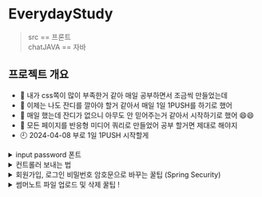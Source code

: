 # EverydayStudy
> src == 프론트 <br>
> chatJAVA == 자바

## 프로젝트 개요
- 👋 내가 css쪽이 많이 부족한거 같아 매일 공부하면서 조금씩 만들었는데 
- 👀 이제는 나도 잔디를 깔아야 할거 같아서 매일 1일 1PUSH를 하기로 했어
- 🌱 매일 했는데 잔디가 없으니 아무도 안 믿어주는거 같아서 시작하기로 했어 😄😄
- 🐣 모든 페이지를 반응형 미디어 쿼리로 만들었어 공부 할거면 제대로 해야지
- 🕘 2024-04-08 부로 1일 1PUSH 시작할게


<details>
<summary>
  input password 폰트
</summary>
   <br>
  input type password를 사용하다보면 숨겨진 패스워드 표시(●)가 안 보이는 경우가 있다. <br>
  이런 문제가 발생하는 이유는 폰트가 (●)문자를 지원하지 않아서이다. <br>
  이 경우는 현재 사용중인 폰트가 해당 문자를 지원하지 않아서 발생하는 것으로 input type이 password인것의 font-family를 변경하면 해결된다. <br>

  input[type=password]{font-family:"굴림";}  <br>
  위와 같은 코드를 사용하면 input type=password 폰트만 굴림으로 바뀌는데 이렇게 변경하면 오류가 해결된다.
</details>

<details>
<summary>
  컨트롤러 보내는 법
</summary>
	
## 컨트롤러
DispatcherServlet을 생성한 후 url의 요청을 받아서 DispatcherServlet에서 처리한다. <br>
RequestMapping으로 설정할 것들을 Web에 들어가서 밑에 처럼 추가해준다

```
<!-- ===DispatcherServlet 생성===(Controller, ViewResolver, hanlderMapping) -->
<servlet>
  <!-- 이 서블릿 이름대로 (서블릿이름)-servlet.xml 파일을 DispatcherServlet으로 삼음 -->
  <servlet-name>dispatcher</servlet-name>
  <servlet-class>org.springframework.web.servlet.DispatcherServlet</servlet-class>
  <!-- contextLoader가 아래 위치의 설정 파일을 읽어서 이 파일을 DispatcherServlet으로 만든다. -->
  <init-param>
    <param-name>contextConfigLocation</param-name>
    <param-value>/WEB-INF/config/dispatcher-servlet.xml</param-value>
  </init-param>
</servlet>

<servlet-name>dispatcher</servlet-name>
  <url-pattern>*.do</url-pattern>
  <url-pattern>*.te</url-pattern>
  <url-pattern>*.ml</url-pattern>
  <url-pattern>*.di</url-pattern>
</servlet-mapping>   
```

## 서블릿
view의 경로, 확장자를 정해주는 부분 : DispatcherServlet이 이 경로를 따라서 컨트롤러가 날린 뷰의 이름에 해당하는 뷰가 있는지 찾아봄. <br>
 model에 대한 패키지명을 추가해주어야 한다 추가하지 않으면 못 찾는다
 
```
<!-- ViewResolver 생성 -->
<bean class="org.springframework.web.servlet.view.InternalResourceViewResolver">
  <property name="prefix" value="/WEB-INF/views/"/>
  <property name="suffix" value=".jsp"/>
</bean>

<!-- model에 대한 패키지명을 추가해준다 -->
<context:component-scan base-package="com.matcha.mvc" />
```
</details>

<details>
<summary>
  회원가입, 로그인 비밀번호 암호문으로 바꾸는 꿀팁 (Spring Security)
</summary>
  
  ## Spring Security는 Spring 기반의 애플리케이션의 보안(인증과 권한, 인가 등)을 담당하는 스프링 하위 프레임워크이다.
  - 인증(Authentication): 해당 사용자가 본인이 맞는지를 확인하는 절차
  - 인가(Authorization): 인증된 사용자가 요청한 자원에 접근 가능한지를 결정하는 절차

  ## Spring Security 사용하기 위해서는 pom.xml에 dependencies를 추가해주어야 합니다.
  ```
  <!-- 3. Spring Security Module(core, web, config) -->
  <dependency>
      <groupId>org.springframework.security</groupId>
      <artifactId>spring-security-core</artifactId>
      <version>5.5.2</version> 
   </dependency>
   <dependency>
      <groupId>org.springframework.security</groupId>
      <artifactId>spring-security-web</artifactId>
      <version>5.5.2</version>
   </dependency>
   <dependency>
      <groupId>org.springframework.security</groupId>
      <artifactId>spring-security-config</artifactId>
      <version>5.5.2</version>
   </dependency>
  ```
  ## web.xml 공통으로 사용할 의존성 설정 파일의 위치를 담는 파라미터 를 설정해줍니다.
  ```
  <context-param>
  	<param-name>contextConfigLocation</param-name>
  	<param-value>
  		/WEB-INF/config/spring-security.xml
  	</param-value>
  </context-param>
  ```
  ## 경로에 맞에 파일을 세팅한 후 spring-security.xml에 빈을 등록하면 세팅 끝
  ```
  <beans xmlns="http://www.springframework.org/schema/beans"
	xmlns:xsi="http://www.w3.org/2001/XMLSchema-instance"
	xmlns:security="http://www.springframework.org/schema/security"
	xsi:schemaLocation="http://www.springframework.org/schema/beans http://www.springframework.org/schema/beans/spring-beans.xsd
		http://www.springframework.org/schema/security http://www.springframework.org/schema/security/spring-security-5.5.xsd">

	  <bean class="org.springframework.security.crypto.bcrypt.BCryptPasswordEncoder" id="bcryptPasswordEncoder"/>
  </beans>
  ```
  ## 회원가입 하는 과정 (encode)
  encode : 해당 암호화 방식으로 암호화한 문자열을 리턴해줍니다. 회원가입 시 DB에 넣기전에 사용하면 됩니다. <br>
  DB확인을 하면 평문이였였던 비밀번호가 암호문으로 바꿔있는 것을 확인할 수 있다.
  ```
  @ResponseBody
  @RequestMapping(value="/insert.me", produces="application/json; charset=UTF-8")
    public String insert(Member m, Model model, ModelAndView mv) {
    
      // 암호화 작업
      String encPwd = bcryptPasswordEncoder.encode(m.getUserPwd());
      
      m.setUserPwd(encPwd); // Member객체에 userPwd필드에 평문이 아닌 암호문으로 변경
      
      int result = memberService.insertMember(m);
    }
  ```
  ## 로그인 하는 과정 (matches)
  matches : Member m으로 들어온 비밀번호는 암호화되어 DB에 저장된 암호화된 비밀번호와 같은지 비교를 하여 확인할 수 있습니다.
  ````
	@ResponseBody
	@RequestMapping(value="/loginMember.me", produces="application/json; charset=UTF-8")
    public String loginMember(Member m, HttpSession session, ModelAndView mv) {
        
		Member loginUser = memberService.loginMember(m.getUserId()); //아이디로만 멤버객체 가져오기
		
		if(loginUser == null || !bcryptPasswordEncoder.matches(m.getUserPwd(), loginUser.getUserPwd())) { // 로그인실패 => 에러문구를 message에 담고 리턴
			mv.addObject("message", "로그인 실패");
			return new Gson().toJson(mv);
		} else {
			session.setAttribute("loginUser", loginUser);
			mv.addObject("message", "로그인 성공");
			return new Gson().toJson(mv);
		}
	
    }
  ````
</details>

<details>
<summary>
  썸머노트 파일 업로드 및 삭제 꿀팁 !
</summary>
	
   ## 썸머노트 에디터를 적용한 callbacks함수를 사용하여여 자바스크립트 구현 
   onImageUpload : 이미지를 첨부할때 실행되는 함수  <br>
   onMediaDelete : 이미지를 삭재하였을때 실행되는 함수
   ````
makeNote = () => {
    $('.summernote').summernote({
      placeholder: 'Hello stand alone ui',
        tabsize: 2,
        height: 500,

        callbacks:{
          onImageUpload : function(files, editor,	welEditable) {
            console.log("이미지 첨부 됨");
            console.log(files);
            for (var i = files.length - 1; i >= 0; i--) {
                console.log(files[i],this);
                sendFile(files[i],this);
            }
          },
          onMediaDelete : function ($target, editor, $editable) {
            var deletedImageUrl = $target

                .attr('src')
                .split('/')
                .pop()

                // $target.attr('src'): 삭제된 미디어 요소의 src 속성을 통해 삭제된 이미지의 URL을 가져옵니다.
                // .split('/'): URL을 / 기준으로 분할합니다.
                // .pop(): 분할된 URL에서 마지막 요소를 가져옵니다. 이것은 파일의 이름이 될 것입니다.
                console.log(deletedImageUrl)

                data = new FormData()
                data.append('file', deletedImageUrl)
              
                console.log('aaaaa', data)

            // summernote에서 이미지 삭제시 실행할 함수 
            templateAjaxController.deleteFile2(data, fileDele);
          }
        },
      });
}

   ````
## onImageUpload 함수가 실행되면 data에 파일정보를 담아 ajax를 통해 컨트롤러로 보내준다.
````
sendFile = (file, editor) => {
  data = new FormData();
  data.append("file", file);
  console.log(data)

  templateAjaxController.insertTemplateImg(data, editor);
}
````
## 성공시 파일 위치와 이름을 통해 에디터에 이미지를 출력하여 보여준다 
````
insertTemplateImg : (data, editor) =>{
        console.log(data)
        $.ajax({
            data : data,
            type : "POST",
            url : "insertTemplateImg.te",  
            contentType : false,
            processData : false,
            enctype : 'multipart/form-data',   
            success: function (data) { // 처리가 성공할 경우
                console.log(data)
                // 에디터에 이미지 출력
                $(editor).summernote('editor.insertImage', data);
            },
            error: (err) => {
                console.log(err)
            }
        })
    },
````
## 컨트롤러에서 파일 위치와 이름만 지정해서 다시 리턴하여 보내준다
````
//  서머노트 작성시 이미지파일 올렸을때 내 실제 경로 폴더에도 올려주는 메서드
@ResponseBody
@RequestMapping(value="/insertTemplateImg.te", produces="application/json; charset=UTF-8")
// @RequestParam은 자바스크립트에서 설정한 이름과 반드시 같아야한다!
public String uploadSummernoteImageFile(@RequestParam("file") MultipartFile multipartFile, HttpSession session )  {
	
	System.out.println(multipartFile);

	String cName = saveFile(multipartFile, session, "resources/img/templateImgFile/insertTemplate/");
	String changeName = "resources/img/templateImgFile/insertTemplate/" + cName;
	
	return new Gson().toJson(changeName);
}
````
## onMediaDelete 삭제함수 실행시 target을 통해 파일 위치와 이름을 알아내는 부분이다.
````
onMediaDelete : function ($target) {
            var deletedImageUrl = $target

                .attr('src') // $target.attr('src'): 삭제된 미디어 요소의 src 속성을 통해 삭제된 이미지의 URL을 가져옵니다.
                .split('/')  // .split('/'): URL을 / 기준으로 분할합니다.
                .pop()       // .pop(): 분할된 URL에서 마지막 요소를 가져옵니다. 이것은 파일의 이름이 될 것입니다.

                console.log(deletedImageUrl)
                data = new FormData()
                data.append('file', deletedImageUrl)

            // summernote에서 이미지 삭제시 실행할 함수 
            templateAjaxController.deleteFile2(data, fileDele);
          }
````
## ajax를 이용해 컨틀롤러를 보내줘서 파일 위치와 이름을 통해 삭제를 해주면 끝 참 쉽죠 ~?
````
deleteFile2 : (data, callback) =>{
        console.log(data)
        $.ajax({
            data : data,
            type : "POST",
            url : "deleteTemplateImage.te",  
            contentType : false,
            processData : false,
            enctype : 'multipart/form-data',   
            success: (result) => {
                callback(result)
            },
            error: (err) => {
                console.log(err)
            }
        })
    },


// 서머노트 작성시 이미지파일 삭제했을때 내 실제 경로 폴더에도 삭제하는 메서드 
@ResponseBody
@RequestMapping(value="/deleteTemplateImage.te", produces = "application/json; charset=utf8")
public String deleteSummernoteImageFile(@RequestParam("file") String file, HttpSession session )  {

	new File(session.getServletContext().getRealPath("resources/img/templateImgFile/insertTemplate/"+file)).delete();
	
	return "good";
}
````



</details>



 


